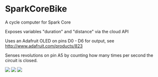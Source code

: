 SparkCoreBike
=============

A cycle computer for Spark Core

Exposes variables "duration" and "distance" via the cloud API

Uses an Adafruit OLED on pins D0 - D6 for output, see http://www.adafruit.com/products/823

Senses revolutions on pin A5 by counting how many times per second the circuit is closed.

![](https://lh6.googleusercontent.com/-am0Y7XMJ9sE/UsCU5W88rDI/AAAAAAAATM0/uArhVBHf-as/w1465-h825-no/IMG_20131229_133132749_HDR.jpg)
![](https://lh4.googleusercontent.com/-6HXn5PqvmZ4/UsCSZ0Hg7YI/AAAAAAAATME/xtwLL9tTKs0/w1465-h825-no/IMG_20131229_130634913.jpg)
![](https://lh3.googleusercontent.com/-GOG9_vNGZbg/UsCSYK4PVXI/AAAAAAAATL8/5b6HEL6R0nU/w700-h355-no/Screenshot+2013-12-29+13.18.59.png)
